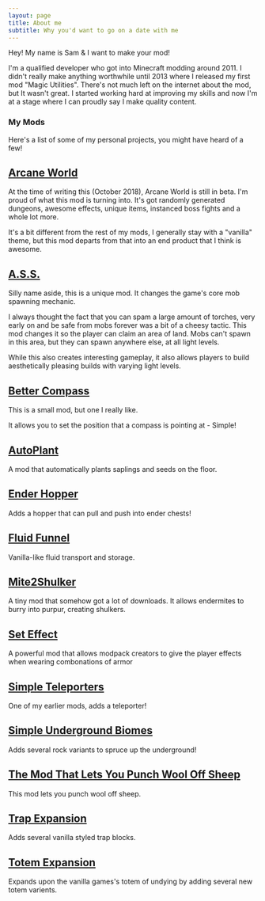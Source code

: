 ```yaml
---
layout: page
title: About me
subtitle: Why you'd want to go on a date with me
---
```


Hey! My name is Sam & I want to make your mod!

I'm a qualified developer who got into Minecraft modding around 2011. I didn't really make anything worthwhile until 2013 where I released my first mod "Magic Utilities". There's not much left on the internet about the mod, but It wasn't great. I started working hard at improving my skills and now I'm at a stage where I can proudly say I make quality content.

### My Mods

Here's a list of some of my personal projects, you might have heard of a few!

## [Arcane World](https://minecraft.curseforge.com/projects/arcane-world)

At the time of writing this (October 2018), Arcane World is still in beta. I'm proud of what this mod is turning into.
It's got randomly generated dungeons, awesome effects, unique items, instanced boss fights and a whole lot more.

It's a bit different from the rest of my mods, I generally stay with a "vanilla" theme, but this mod departs from that into an end product that I think is awesome.

## [A.S.S.](https://minecraft.curseforge.com/projects/ass)

Silly name aside, this is a unique mod. It changes the game's core mob spawning mechanic.

I always thought the fact that you can spam a large amount of torches, very early on and be safe from mobs forever was a bit of a cheesy tactic.
This mod changes it so the player can claim an area of land. Mobs can't spawn in this area, but they can spawn anywhere else, at all light levels.

While this also creates interesting gameplay, it also allows players to build aesthetically pleasing builds with varying light levels.

## [Better Compass](https://minecraft.curseforge.com/projects/better-compass)

This is a small mod, but one I really like. 

It allows you to set the position that a compass is pointing at - Simple!

## [AutoPlant](https://minecraft.curseforge.com/projects/autoplant)

A mod that automatically plants saplings and seeds on the floor.

## [Ender Hopper](https://minecraft.curseforge.com/projects/ender-hopper)

Adds a hopper that can pull and push into ender chests!

## [Fluid Funnel](https://minecraft.curseforge.com/projects/fluid-funnel)

Vanilla-like fluid transport and storage.

## [Mite2Shulker](https://minecraft.curseforge.com/projects/mite2shulker)

A tiny mod that somehow got a lot of downloads. It allows endermites to burry into purpur, creating shulkers.

## [Set Effect](https://minecraft.curseforge.com/projects/set-effect)

A powerful mod that allows modpack creators to give the player effects when wearing combonations of armor

## [Simple Teleporters](https://minecraft.curseforge.com/projects/simple-teleporters)

One of my earlier mods, adds a teleporter!

## [Simple Underground Biomes](https://minecraft.curseforge.com/projects/simple-underground-biomes)

Adds several rock variants to spruce up the underground!

## [The Mod That Lets You Punch Wool Off Sheep](https://minecraft.curseforge.com/projects/the-mod-that-lets-you-punch-wool-off-sheep)

This mod lets you punch wool off sheep.

## [Trap Expansion](https://minecraft.curseforge.com/projects/trap-expansion)

Adds several vanilla styled trap blocks.

## [Totem Expansion](https://minecraft.curseforge.com/projects/totem-expansion)

Expands upon the vanilla games's totem of undying by adding several new totem varients.